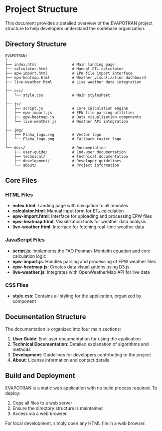 # Project Structure

This document provides a detailed overview of the EVAPOTRAN project structure to help developers understand the codebase organization.

## Directory Structure

```
EVAPOTRAN/
│
├── index.html                # Main landing page
├── calculator.html           # Manual ET₀ calculator
├── epw-import.html           # EPW file import interface
├── epw-heatmap.html          # Weather visualization dashboard
├── live-weather.html         # Live weather data integration
│
├── css/
│   └── style.css             # Main stylesheet
│
├── js/
│   ├── script.js             # Core calculation engine
│   ├── epw-import.js         # EPW file parsing utilities
│   ├── epw-heatmap.js        # Data visualization components
│   └── live-weather.js       # Weather API integration
│
├── img/
│   ├── Flaha_logo.svg        # Vector logo
│   └── Flaha_logo.png        # Fallback raster logo
│
└── docs/                     # Documentation
    ├── user-guide/           # End-user documentation
    ├── technical/            # Technical documentation
    ├── development/          # Developer guidelines
    └── about/                # Project information
```

## Core Files

### HTML Files

- **index.html**: Landing page with navigation to all modules
- **calculator.html**: Manual input form for ET₀ calculation
- **epw-import.html**: Interface for uploading and processing EPW files
- **epw-heatmap.html**: Visualization tools for weather data analysis
- **live-weather.html**: Interface for fetching real-time weather data

### JavaScript Files

- **script.js**: Implements the FAO Penman-Monteith equation and core calculation logic
- **epw-import.js**: Handles parsing and processing of EPW weather files
- **epw-heatmap.js**: Creates data visualizations using D3.js
- **live-weather.js**: Integrates with OpenWeatherMap API for live data

### CSS Files

- **style.css**: Contains all styling for the application, organized by component

## Documentation Structure

The documentation is organized into four main sections:

1. **User Guide**: End-user documentation for using the application
2. **Technical Documentation**: Detailed explanation of algorithms and methods
3. **Development**: Guidelines for developers contributing to the project
4. **About**: License information and contact details

## Build and Deployment

EVAPOTRAN is a static web application with no build process required. To deploy:

1. Copy all files to a web server
2. Ensure the directory structure is maintained
3. Access via a web browser

For local development, simply open any HTML file in a web browser.